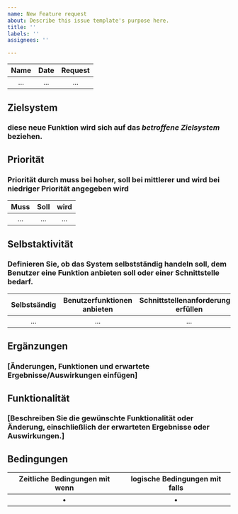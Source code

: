 ```yaml
---
name: New Feature request
about: Describe this issue template's purpose here.
title: ''
labels: ''
assignees: ''

---
```


|     Name      |       Date        |          Request          |
| :------------: | :---------------: | :--------------------: |
| ... | ... | ... |

## Zielsystem
### diese neue Funktion wird sich auf das *betroffene Zielsystem* beziehen. 
## Priorität
### Priorität durch muss bei hoher, soll bei mittlerer und wird bei niedriger Priorität angegeben wird
|     Muss    |       Soll        |          wird     |
| :------------: | :---------------: | :--------------------: |
| ... | ... | ... |

## Selbstaktivität
### Definieren Sie, ob das System selbstständig handeln soll, dem Benutzer eine Funktion anbieten soll oder einer Schnittstelle bedarf.
|     Selbstsändig   |      Benutzerfunktionen anbieten        |    Schnittstellenanforderungen erfüllen           |
| :------------: | :---------------: | :--------------------: |
| ... | ... | ... |

## Ergänzungen
### [Änderungen, Funktionen und erwartete Ergebnisse/Auswirkungen einfügen]
## Funktionalität
### [Beschreiben Sie die gewünschte Funktionalität oder Änderung, einschließlich der erwarteten Ergebnisse oder Auswirkungen.]
## Bedingungen
|     Zeitliche Bedingungen mit wenn  |    logische Bedingungen mit falls     |
| :------------: | :---------------: |
| •| •|
